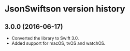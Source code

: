 # JsonSwiftson version history

## 3.0.0 (2016-06-17)

* Converted the library to Swift 3.0.
* Added support for macOS, tvOS and watchOS.
